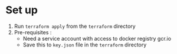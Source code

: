 # Set up

1. Run `terraform apply` from the `terraform` directory
2. Pre-requisites : 
    - Need a service account with access to docker registry gcr.io
    - Save this to `key.json` file in the `terraform` directory